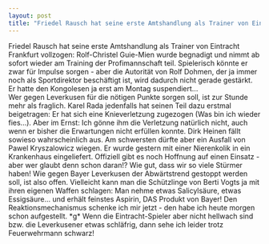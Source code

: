 ```yaml
---
layout: post
title: "Friedel Rausch hat seine erste Amtshandlung als Trainer von Eintracht Frankfurt vollzogen: Rolf-Christel Guie-Mien wurde begnadigt und nimmt ab sofort wieder am Training der Profimannschaft teil."
---
```


Friedel Rausch hat seine erste Amtshandlung als Trainer von Eintracht Frankfurt vollzogen: Rolf-Christel Guie-Mien wurde begnadigt und nimmt ab sofort wieder am Training der Profimannschaft teil. Spielerisch könnte er zwar für Impulse sorgen - aber die Autorität von Rolf Dohmen, der ja immer noch als Sportdirektor beschäftigt ist, wird dadurch nicht gerade gestärkt. Er hatte den Kongolesen ja erst am Montag suspendiert...  
Wer gegen Leverkusen für die nötigen Punkte sorgen soll, ist zur Stunde mehr als fraglich. Karel Rada jedenfalls hat seinen Teil dazu erstmal beigetragen: Er hat sich eine Knieverletzung zugezogen (Was bin ich wieder fies...). Aber im Ernst: Ich gönne ihm die Verletzung natürlich nicht, auch wenn er bisher die Erwartungen nicht erfüllen konnte. Dirk Heinen fällt sowieso wahrscheinlich aus. Am schwersten dürfte aber ein Ausfall von Pawel Kryszalowicz wiegen. Er wurde gestern mit einer Nierenkolik in ein Krankenhaus eingeliefert. Offiziell gibt es noch Hoffnung auf einen Einsatz - aber wer glaubt denn schon daran!? Wie gut, dass wir so viele Stürmer haben! Wie gegen Bayer Leverkusen der Abwärtstrend gestoppt werden soll, ist also offen. Vielleicht kann man die Schützlinge von Berti Vogts ja mit ihren eigenen Waffen schlagen: Man nehme etwas Salicylsäure, etwas Essigsäure... und erhält feinstes Aspirin, DAS Produkt von Bayer! Den Reaktionsmechanismus schenke ich mir jetzt - den habe ich heute morgen schon aufgestellt. \*g\* Wenn die Eintracht-Spieler aber nicht hellwach sind bzw. die Leverkusener etwas schläfrig, dann sehe ich leider trotz Feuerwehrmann schwarz!
